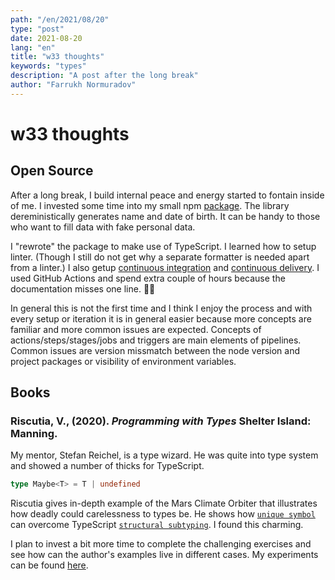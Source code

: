 ```yaml
---
path: "/en/2021/08/20"
type: "post"
date: 2021-08-20
lang: "en"
title: "w33 thoughts"
keywords: "types"
description: "A post after the long break"
author: "Farrukh Normuradov"
---
```


# w33 thoughts

## Open Source

After a long break, I build internal peace and energy started to fontain inside of me. I invested some time into my small npm [package](https://www.npmjs.com/package/gdpr-person-generator). The library dereministically generates name and date of birth. It can be handy to those who want to fill data with fake personal data.

I "rewrote" the package to make use of TypeScript. I learned how to setup linter. (Though I still do not get why a separate formatter is needed apart from a linter.) I also getup [continuous integration](https://raw.githubusercontent.com/pharrukh/gdpr-person-generator/master/.github/workflows/base-pipeline.yml) and [continuous delivery](https://github.com/pharrukh/gdpr-person-generator/blob/master/.github/workflows/release-pipeline.yml). I used GitHub Actions and spend extra couple of hours because the documentation misses one line. 🤷‍♀️ 

In general this is not the first time and I think I enjoy the process and with every setup or iteration it is in general easier because more concepts are familiar and more common issues are expected. Concepts of actions/steps/stages/jobs and triggers are main elements of pipelines. Common issues are version missmatch between the node version and project packages or visibility of environment variables.

## Books

### Riscutia, V., (2020). _Programming with Types_ Shelter Island: Manning.

My mentor, Stefan Reichel, is a type wizard. He was quite into type system and showed a number of thicks for TypeScript.

```typescript
type Maybe<T> = T | undefined
```

Riscutia gives in-depth example of the Mars Climate Orbiter that illustrates how deadly could carelessness to types be. He shows how [`unique symbol`](https://stackoverflow.com/a/49452127/3407539) can overcome TypeScript [`structural subtyping`](https://en.wikipedia.org/wiki/Structural_type_system). I found this charming.

I plan to invest a bit more time to complete the challenging exercises and see how can the author's examples live in different cases. My experiments can be found [here](https://github.com/pharrukh/programming-with-types).
